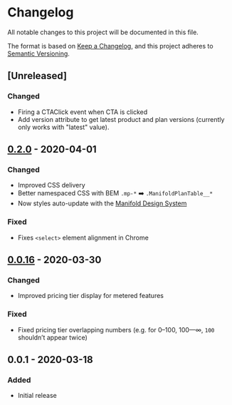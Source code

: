 # Changelog

All notable changes to this project will be documented in this file.

The format is based on [Keep a Changelog](https://keepachangelog.com/en/1.0.0/), and this project
adheres to [Semantic Versioning](https://semver.org/spec/v2.0.0.html).

## [Unreleased]

### Changed

- Firing a CTAClick event when CTA is clicked
- Add version attribute to get latest product and plan versions (currently only works with "latest" value).

## [0.2.0] - 2020-04-01

### Changed

- Improved CSS delivery
- Better namespaced CSS with BEM `.mp-*` ➡️ `.ManifoldPlanTable__*`
- Now styles auto-update with the [Manifold Design System](https://github.com/manifoldco/mercury)

### Fixed

- Fixes `<select>` element alignment in Chrome

## [0.0.16] - 2020-03-30

### Changed

- Improved pricing tier display for metered features

### Fixed

- Fixed pricing tier overlapping numbers (e.g. for 0–100, 100—∞, `100` shouldn’t appear twice)

## 0.0.1 - 2020-03-18

### Added

- Initial release

[0.2.0]: https://github.com/manifoldco/manifold-plan-table/compare/v0.0.16...v0.2.0
[0.0.16]: https://github.com/manifoldco/manifold-plan-table/compare/v0.0.1...v0.0.16
